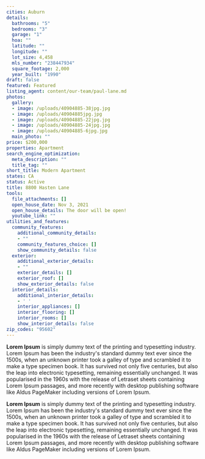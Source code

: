 ```yaml
---
cities: Auburn
details:
  bathrooms: "5"
  bedrooms: "3"
  garage: "1"
  hoa: ""
  latitude: ""
  longitude: ""
  lot_size: 4,458
  mls_number: "238447934"
  square_footage: 2,000
  year_built: "1990"
draft: false
featured: Featured
listing_agent: content/our-team/paul-lane.md
photos:
  gallery:
  - image: /uploads/40904885-38jpg.jpg
  - image: /uploads/40904885jpg.jpg
  - image: /uploads/40904885-22jpg.jpg
  - image: /uploads/40904885-24jpg.jpg
  - image: /uploads/40904885-6jpg.jpg
  main_photo: ""
price: $200,000
properties: Apartment
search_engine_optimization:
  meta_description: ""
  title_tag: ""
short_title: Modern Apartment
states: CA
status: Active
title: 8800 Hasten Lane
tools:
  file_attachments: []
  open_house_date: Nov 3, 2021
  open_house_details: The door will be open!
  youtube_link: ""
utilities_and_features:
  community_features:
    additional_community_details:
    - ""
    community_features_choice: []
    show_community_details: false
  exterior:
    additional_exterior_details:
    - ""
    exterior_details: []
    exterior_roof: []
    show_exterior_details: false
  interior_details:
    additional_interior_details:
    - ' '
    interior_appliances: []
    interior_flooring: []
    interior_rooms: []
    show_interior_details: false
zip_codes: "95602"
---
```

**Lorem Ipsum**&nbsp;is simply dummy text of the printing and typesetting industry. Lorem Ipsum has been the industry's standard dummy text ever since the 1500s, when an unknown printer took a galley of type and scrambled it to make a type specimen book. It has survived not only five centuries, but also the leap into electronic typesetting, remaining essentially unchanged. It was popularised in the 1960s with the release of Letraset sheets containing Lorem Ipsum passages, and more recently with desktop publishing software like Aldus PageMaker including versions of Lorem Ipsum.

**Lorem Ipsum**&nbsp;is simply dummy text of the printing and typesetting industry. Lorem Ipsum has been the industry's standard dummy text ever since the 1500s, when an unknown printer took a galley of type and scrambled it to make a type specimen book. It has survived not only five centuries, but also the leap into electronic typesetting, remaining essentially unchanged. It was popularised in the 1960s with the release of Letraset sheets containing Lorem Ipsum passages, and more recently with desktop publishing software like Aldus PageMaker including versions of Lorem Ipsum.
